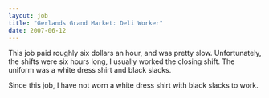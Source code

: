 ```yaml
---
layout: job
title: "Gerlands Grand Market: Deli Worker"
date: 2007-06-12
---
```

This job paid roughly six dollars an hour, and was pretty slow. Unfortunately, the shifts were six hours long, I usually worked the closing shift. The uniform was a white dress shirt and black slacks. 

Since this job, I have not worn a white dress shirt with black slacks to work.